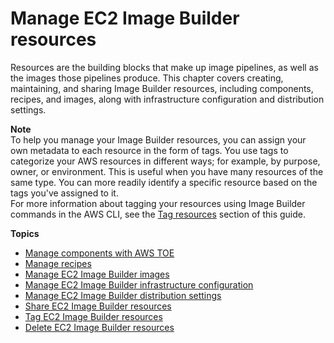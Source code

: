 # Manage EC2 Image Builder resources<a name="manage-resources"></a>

Resources are the building blocks that make up image pipelines, as well as the images those pipelines produce\. This chapter covers creating, maintaining, and sharing Image Builder resources, including components, recipes, and images, along with infrastructure configuration and distribution settings\.

**Note**  
To help you manage your Image Builder resources, you can assign your own metadata to each resource in the form of tags\. You use tags to categorize your AWS resources in different ways; for example, by purpose, owner, or environment\. This is useful when you have many resources of the same type\. You can more readily identify a specific resource based on the tags you've assigned to it\.  
For more information about tagging your resources using Image Builder commands in the AWS CLI, see the [Tag resources](tag-resources.md) section of this guide\.

**Topics**
+ [Manage components with AWS TOE](manage-components.md)
+ [Manage recipes](manage-recipes.md)
+ [Manage EC2 Image Builder images](manage-images.md)
+ [Manage EC2 Image Builder infrastructure configuration](manage-infra-config.md)
+ [Manage EC2 Image Builder distribution settings](manage-distribution-settings.md)
+ [Share EC2 Image Builder resources](manage-shared-resources.md)
+ [Tag EC2 Image Builder resources](tag-resources.md)
+ [Delete EC2 Image Builder resources](delete-resources.md)